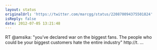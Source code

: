 ```yaml
---
layout: status
originalUrl: 'https://twitter.com/marcgg/status/220870094375501824'
isReply: false
date: 2012-07-05 13:21:48
---
```


RT @amsika: "you’ve declared war on the biggest fans. The people who could be your biggest customers hate the entire industry" http://t. ...
